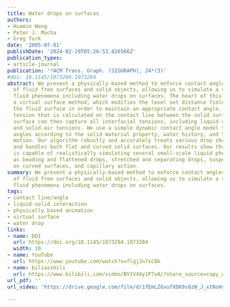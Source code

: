 ```yaml
---
title: Water drops on surfaces
authors:
- Huamin Wang
- Peter J. Mucha
- Greg Turk
date: '2005-07-01'
publishDate: '2024-02-29T05:26:53.826566Z'
publication_types:
- article-journal
publication: '*ACM Trans. Graph. (SIGGRAPH), 24*(3)'
#doi: 10.1145/1073204.1073284
abstract: We present a physically-based method to enforce contact angles at the intersection
  of fluid free surfaces and solid objects, allowing us to simulate a variety of small-scale
  fluid phenomena including water drops on surfaces. The heart of this technique is
  a virtual surface method, which modifies the level set distance field representing
  the fluid surface in order to maintain an appropriate contact angle. The surface
  tension that is calculated on the contact line between the solid surface and liquid
  surface can then capture all interfacial tensions, including liquid-solid, liquid-air
  and solid-air tensions. We use a simple dynamic contact angle model to select contact
  angles according to the solid material property, water history, and the fluid front's
  motion. Our algorithm robustly and accurately treats various drop shape deformations,
  and handles both flat and curved solid surfaces. Our results show that our algorithm
  is capable of realistically simulating several small-scale liquid phenomena such
  as beading and flattened drops, stretched and separating drops, suspended drops
  on curved surfaces, and capillary action.
summary: We present a physically-based method to enforce contact angles at the intersection
  of fluid free surfaces and solid objects, allowing us to simulate a variety of small-scale
  fluid phenomena including water drops on surfaces. 
tags:
- contact line/angle
- liquid-solid interaction
- physically based animation
- virtual surface
- water drop
links:
- name: DOI
  url: https://doi.org/10.1145/1073204.1073284
  width: 10
- name: YouTube
  url: https://www.youtube.com/watch?v=flgjJn7xC8k
- name: biliassbili
  url: https://www.bilibili.com/video/BV1V44y1P7xA/?share_source=copy_web
url_pdf: ''
url_video: 'https://drive.google.com/file/d/1fEmLZGxufXDK9s8zN_J_xtNsHyXgP7gw/view'
  
---
```

